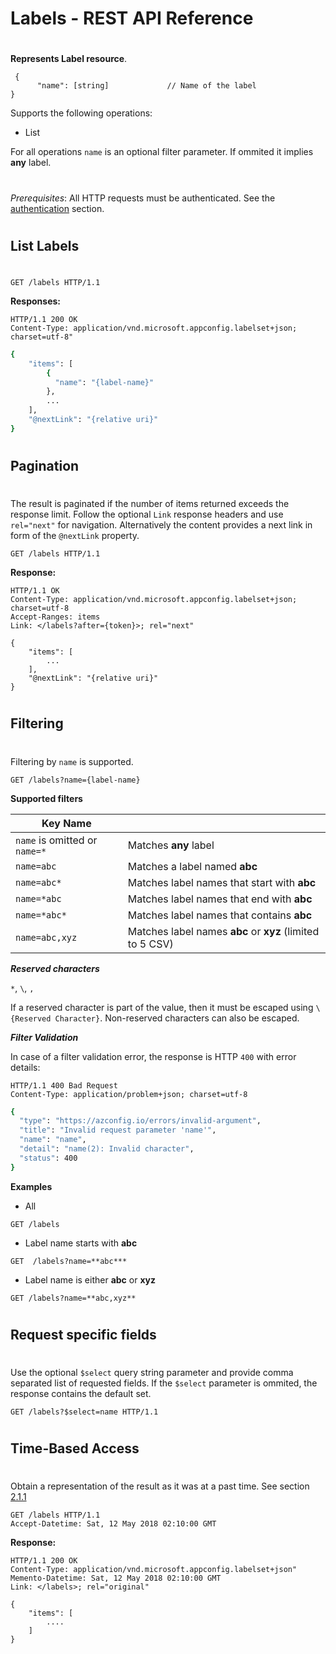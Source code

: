 # Labels - REST API Reference
#
**Represents Label resource**.

```
 {
      "name": [string]             // Name of the label
}
```

Supports the following operations:
- List

For all operations ``name`` is an optional filter parameter. If ommited it implies **any** label.


#
#
*Prerequisites*: 
All HTTP requests must be authenticated. See the [authentication](./authentication.md) section.

#
#
## List Labels
#
```
GET /labels HTTP/1.1
```
**Responses:**
```
HTTP/1.1 200 OK
Content-Type: application/vnd.microsoft.appconfig.labelset+json; charset=utf-8"
```

```sh
{
    "items": [
        {
          "name": "{label-name}"
        },
        ...
    ],
    "@nextLink": "{relative uri}"
}
```

#
#
#
## Pagination
#
The result is paginated if the number of items returned exceeds the response limit. Follow the optional ``Link`` response headers and use ``rel="next"`` for navigation. 
Alternatively the content provides a next link in form of the ``@nextLink`` property.
```
GET /labels HTTP/1.1
```
**Response:**
```
HTTP/1.1 OK
Content-Type: application/vnd.microsoft.appconfig.labelset+json; charset=utf-8
Accept-Ranges: items
Link: </labels?after={token}>; rel="next"
```
```
{
    "items": [
        ...
    ],
    "@nextLink": "{relative uri}"
}
```
#
#
#
## Filtering
#
Filtering by ```name``` is supported. 

```
GET /labels?name={label-name}
```

**Supported filters**

|Key Name||
|--|--|
|```name``` is omitted or ```name=*```|Matches **any** label|
|```name=abc```|Matches a label named  **abc**|
|```name=abc*```|Matches label names that start with **abc**|
|```name=*abc```|Matches label names that end with **abc**|
|```name=*abc*```|Matches label names that contains **abc**|
|```name=abc,xyz```|Matches label names **abc** or **xyz** (limited to 5 CSV)|


***Reserved characters***

```*```, ```\```, ```,```

If a reserved character is part of the value, then it must be escaped using ```\{Reserved Character}```. Non-reserved characters can also be escaped.


***Filter Validation***

In case of a filter validation error, the response is HTTP ```400``` with error details:

```
HTTP/1.1 400 Bad Request
Content-Type: application/problem+json; charset=utf-8
```
```sh 
{
  "type": "https://azconfig.io/errors/invalid-argument",
  "title": "Invalid request parameter 'name'",
  "name": "name",
  "detail": "name(2): Invalid character",
  "status": 400
}
```

**Examples**

- All
```
GET /labels
```

- Label name starts with **abc**
```
GET  /labels?name=**abc***
```

- Label name is either **abc** or **xyz**
```
GET /labels?name=**abc,xyz**
```

#
#
#
## Request specific fields
#
Use the optional ``$select`` query string parameter and provide comma separated list of requested fields. If the ``$select`` parameter is ommited, the response contains the default set.
```
GET /labels?$select=name HTTP/1.1
```

#
#
#
## Time-Based Access
#
Obtain a representation of the result as it was at a past time. See section [2.1.1](https://tools.ietf.org/html/rfc7089#section-2.1)
```
GET /labels HTTP/1.1
Accept-Datetime: Sat, 12 May 2018 02:10:00 GMT
```

**Response:**
```
HTTP/1.1 200 OK
Content-Type: application/vnd.microsoft.appconfig.labelset+json"
Memento-Datetime: Sat, 12 May 2018 02:10:00 GMT
Link: </labels>; rel="original"
```
```
{
    "items": [
        ....
    ]
}
```